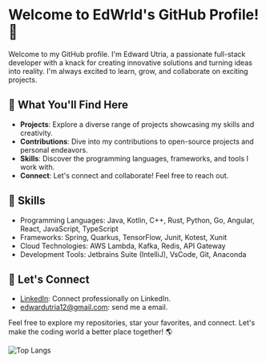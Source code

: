 # Welcome to EdWrld's GitHub Profile! 👋

Welcome to my GitHub profile. I'm Edward Utria, a passionate full-stack developer with a knack for creating innovative solutions and turning ideas into reality. I'm always excited to learn, grow, and collaborate on exciting projects.

## 🌟 What You'll Find Here

- **Projects**: Explore a diverse range of projects showcasing my skills and creativity.
- **Contributions**: Dive into my contributions to open-source projects and personal endeavors.
- **Skills**: Discover the programming languages, frameworks, and tools I work with.
- **Connect**: Let's connect and collaborate! Feel free to reach out.

## 💼 Skills

- Programming Languages: Java, Kotlin, C++, Rust, Python, Go, Angular, React, JavaScript, TypeScript
- Frameworks: Spring, Quarkus, TensorFlow, Junit, Kotest, Xunit
- Cloud Technologies: AWS Lambda, Kafka, Redis, API Gateway
- Development Tools: Jetbrains Suite (IntelliJ), VsCode, Git, Anaconda

## 🤝 Let's Connect

- [LinkedIn](https://www.linkedin.com/in/edward-utria/): Connect professionally on LinkedIn.
- edwardutria12@gmail.com: send me a email.

Feel free to explore my repositories, star your favorites, and connect. Let's make the coding world a better place together! 🌎

![Top Langs](https://github-readme-stats.vercel.app/api/top-langs/?username=edwrld&size_weight=0.5&count_weight=0.5&layout=compact)
